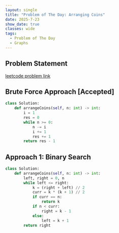 ```yaml
---
layout: single
title: "Problem of The Day: Arranging Coins"
date: 2025-7-23
show_date: true
classes: wide
tags:
  - Problem of The Day
  - Graphs
---
```


## Problem Statement

[leetcode problem link](https://leetcode.com/problems/arranging-coins/description/?envType=company&envId=microsoft&favoriteSlug=microsoft-thirty-days)

## Brute Force Approach [Accepted]

```python
class Solution:
    def arrangeCoins(self, n: int) -> int:
        i = 1
        res = 0
        while n >= 0:
            n -= i
            i += 1
            res += 1
        return res - 1
```

## Approach 1: Binary Search

```python
class Solution:
    def arrangeCoins(self, n: int) -> int:
        left, right = 0, n
        while left <= right:
            k = (right + left) // 2
            curr = k * (k + 1) // 2
            if curr == n:
                return k
            if n < curr:
                right = k - 1
            else:
                left = k + 1
        return right
```
